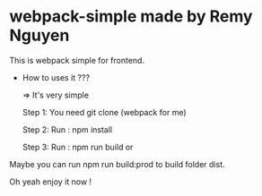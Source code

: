 # webpack-simple made by Remy Nguyen

This is webpack simple for frontend.

* How to uses it ???

  => It's very simple
  
  Step 1: You need git clone (webpack for me)
  
  Step 2: Run : npm install
  
  Step 3: Run : npm run build or 
  
Maybe you can run npm run build:prod to build folder dist. 

Oh yeah enjoy it now !
